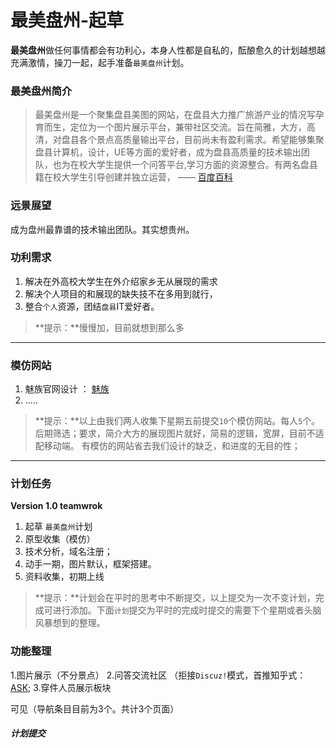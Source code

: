 # 最美盘州-起草

**最美盘州**做任何事情都会有功利心，本身人性都是自私的，酝酿愈久的计划越想越充满激情，操刀一起，起手准备`最美盘州`计划。
 


### 最美盘州简介

>最美盘州是一个聚集盘县美图的网站，在盘县大力推广旅游产业的情况写孕育而生，定位为一个图片展示平台，兼带社区交流。旨在简雅，大方，高清，对盘县各个景点高质量输出平台，目前尚未有盈利需求。希望能够集聚盘县计算机，设计，UE等方面的爱好者，成为盘县高质量的技术输出团队，也为在校大学生提供一个问答平台,学习方面的资源整合。有两名盘县籍在校大学生引导创建并独立运营，   —— [百度百科](https://zuimeipz.com)

### 远景展望
成为盘州最靠谱的技术输出团队。其实想贵州。

### 功利需求
1. 解决在外高校大学生在外介绍家乡无从展现的需求
2. 解决个人项目的和展现的缺失技不在多用到就行，
3. 整合`个人`资源，团结`盘县`IT爱好者。

>  **提示：**慢慢加，目前就想到那么多

---

### 模仿网站
1. 魅族官网设计  ： [魅族](http://www.meizu.com/index.html)
2. .....


>  **提示：**以上由我们两人收集下星期五前提交`10`个模仿网站。每人`5`个。后期筛选；要求，简介大方的展现图片就好，简易的逻辑，宽屏，目前不适配移动端。 有模仿的网站省去我们设计的缺乏，和进度的无目的性；

---

### 计划任务
**Version 1.0   teamwrok**

1. 起草 `最美盘州`计划
2. 原型收集（模仿）
2. 技术分析，域名注册；
3. 动手一期，图片默认，框架搭建。
4. 资料收集，初期上线



>  **提示：**计划会在平时的思考中不断提交，以上提交为一次不变计划，完成可进行添加。下面`计划`提交为平时的完成时提交的需要下个星期或者头脑风暴想到的整理。


### 功能整理
1.图片展示（不分景点）
2.问答交流社区 （拒接`Discuz!`模式，首推知乎式：[ASK](http://ask.dcloud.net.cn/people/list/); 
3.穿件人员展示板块

可见（导航条目目前为3个。共计3个页面）





##### 计划提交

